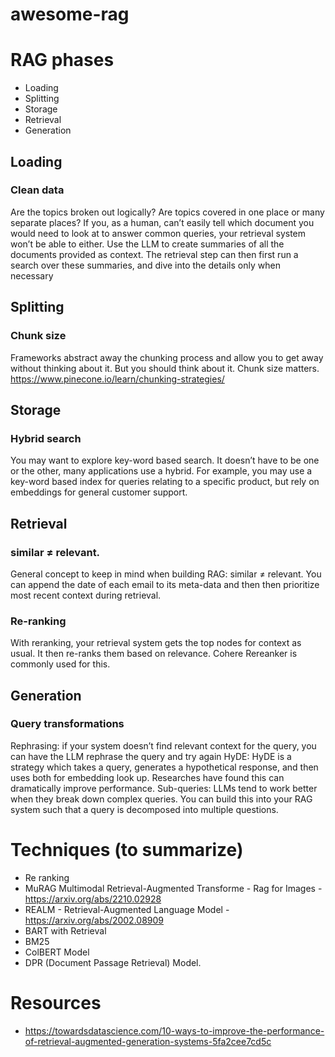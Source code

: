 # awesome-rag

# RAG phases
- Loading
- Splitting
- Storage
- Retrieval
- Generation



## Loading
### Clean data
Are the topics broken out logically? Are topics covered in one place or many separate places? If you, as a human, can’t easily tell which document you would need to look at to answer common queries, your retrieval system won’t be able to either.
Use the LLM to create summaries of all the documents provided as context. The retrieval step can then first run a search over these summaries, and dive into the details only when necessary

## Splitting
### Chunk size
Frameworks abstract away the chunking process and allow you to get away without thinking about it. But you should think about it. Chunk size matters.
https://www.pinecone.io/learn/chunking-strategies/

## Storage
### Hybrid search
You may want to explore key-word based search. It doesn’t have to be one or the other, many applications use a hybrid. For example, you may use a key-word based index for queries relating to a specific product, but rely on embeddings for general customer support.


## Retrieval
### similar ≠ relevant.
General concept to keep in mind when building RAG: similar ≠ relevant. You can append the date of each email to its meta-data and then then prioritize most recent context during retrieval. 

### Re-ranking
With reranking, your retrieval system gets the top nodes for context as usual. It then re-ranks them based on relevance. Cohere Rereanker is commonly used for this.


## Generation 
### Query transformations
Rephrasing: if your system doesn’t find relevant context for the query, you can have the LLM rephrase the query and try again
HyDE: HyDE is a strategy which takes a query, generates a hypothetical response, and then uses both for embedding look up. Researches have found this can dramatically improve performance.
Sub-queries: LLMs tend to work better when they break down complex queries. You can build this into your RAG system such that a query is decomposed into multiple questions.





# Techniques (to summarize)

- Re ranking
- MuRAG  Multimodal Retrieval-Augmented Transforme - Rag for Images  - https://arxiv.org/abs/2210.02928
- REALM - Retrieval-Augmented Language Model -  https://arxiv.org/abs/2002.08909
- BART with Retrieval
- BM25
- ColBERT Model
- DPR (Document Passage Retrieval) Model.


# Resources
- https://towardsdatascience.com/10-ways-to-improve-the-performance-of-retrieval-augmented-generation-systems-5fa2cee7cd5c
